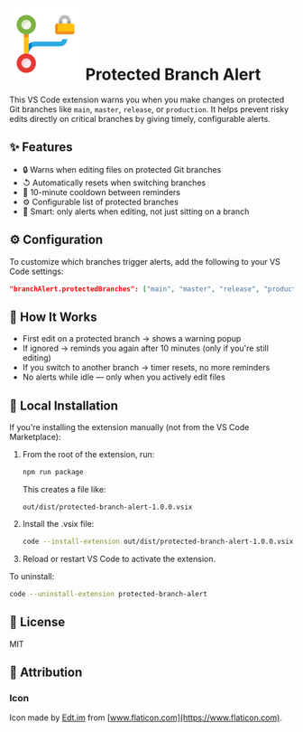 # ![Protected Branch Alert](/images/branch-protect.png) Protected Branch Alert

This VS Code extension warns you when you make changes on protected Git branches like `main`, `master`, `release`, or `production`. It helps prevent risky edits directly on critical branches by giving timely, configurable alerts.

## ✨ Features

- 🔒 Warns when editing files on protected Git branches
- ↺ Automatically resets when switching branches
- 🧓 10-minute cooldown between reminders
- ⚙️ Configurable list of protected branches
- 🧠 Smart: only alerts when editing, not just sitting on a branch

## ⚙️ Configuration

To customize which branches trigger alerts, add the following to your VS Code settings:

```json
"branchAlert.protectedBranches": ["main", "master", "release", "production"]
```

## 🔔 How It Works

- First edit on a protected branch → shows a warning popup
- If ignored → reminds you again after 10 minutes (only if you're still editing)
- If you switch to another branch → timer resets, no more reminders
- No alerts while idle — only when you actively edit files

## 🧪 Local Installation

If you're installing the extension manually (not from the VS Code Marketplace):

1. From the root of the extension, run:

   ```bash
   npm run package
   ```

   This creates a file like:

   ```
   out/dist/protected-branch-alert-1.0.0.vsix
   ```

2. Install the .vsix file:

   ```bash
   code --install-extension out/dist/protected-branch-alert-1.0.0.vsix
   ```

3. Reload or restart VS Code to activate the extension.

To uninstall:

```bash
code --uninstall-extension protected-branch-alert
```

## 📄 License

MIT

## 📝 Attribution

### Icon

Icon made by [Edt.im](https://www.flaticon.com/authors/edtim) from [www.flaticon.com](https://www.flaticon.com).
